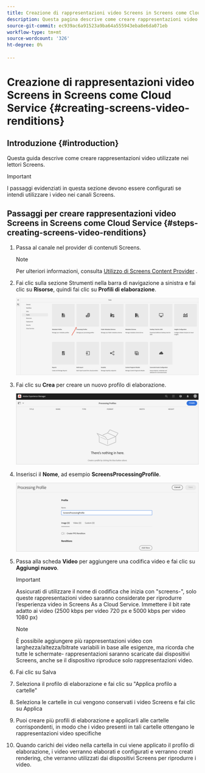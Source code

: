 ```yaml
---
title: Creazione di rappresentazioni video Screens in Screens come Cloud Service
description: Questa pagina descrive come creare rappresentazioni video Screens in Screens come Cloud Service.
source-git-commit: ec939ac6a91523a9ba64a555943eba8e6da071eb
workflow-type: tm+mt
source-wordcount: '326'
ht-degree: 0%

---
```



# Creazione di rappresentazioni video Screens in Screens come Cloud Service {#creating-screens-video-renditions}

## Introduzione {#introduction}

Questa guida descrive come creare rappresentazioni video utilizzate nei lettori Screens.

>[!IMPORTANT]
>I passaggi evidenziati in questa sezione devono essere configurati se intendi utilizzare i video nei canali Screens.

## Passaggi per creare rappresentazioni video Screens in Screens come Cloud Service {#steps-creating-screens-video-renditions}

1. Passa al canale nel provider di contenuti Screens.

   >[!NOTE]
   >Per ulteriori informazioni, consulta [Utilizzo di Screens Content Provider](https://experienceleague.adobe.com/docs/experience-manager-cloud-service/screens-as-cloud-service/configure-screens-cloud/using-screens-content-provider.html?lang=en#screens-content-provider) .

1. Fai clic sulla sezione Strumenti nella barra di navigazione a sinistra e fai clic su **Risorse**, quindi fai clic su **Profili di elaborazione**.

   ![](/help/screens-cloud/assets/configure/screens-cp-3.png)

1. Fai clic su **Crea** per creare un nuovo profilo di elaborazione.

   ![](/help/screens-cloud/assets/configure/screens-video-2.png)

1. Inserisci il **Nome**, ad esempio **ScreensProcessingProfile**.

   ![](/help/screens-cloud/assets/configure/screens-video-3.png)

1. Passa alla scheda **Video** per aggiungere una codifica video e fai clic su **Aggiungi nuovo**.


   >[!IMPORTANT]
   >Assicurati di utilizzare il nome di codifica che inizia con &quot;screens-&quot;, solo queste rappresentazioni video saranno considerate per riprodurre l’esperienza video in Screens As a Cloud Service. Immettere il bit rate adatto ai video (2500 kbps per video 720 px e 5000 kbps per video 1080 px)

   >[!NOTE]
   >È possibile aggiungere più rappresentazioni video con larghezza/altezza/bitrate variabili in base alle esigenze, ma ricorda che tutte le schermate- rappresentazioni saranno scaricate dai dispositivi Screens, anche se il dispositivo riproduce solo rappresentazioni video.

1. Fai clic su Salva

1. Seleziona il profilo di elaborazione e fai clic su &quot;Applica profilo a cartelle&quot;

1. Seleziona le cartelle in cui vengono conservati i video Screens e fai clic su Applica

1. Puoi creare più profili di elaborazione e applicarli alle cartelle corrispondenti, in modo che i video presenti in tali cartelle ottengano le rappresentazioni video specifiche

1. Quando carichi dei video nella cartella in cui viene applicato il profilo di elaborazione, i video verranno elaborati e configurati e verranno creati rendering, che verranno utilizzati dai dispositivi Screens per riprodurre i video.

